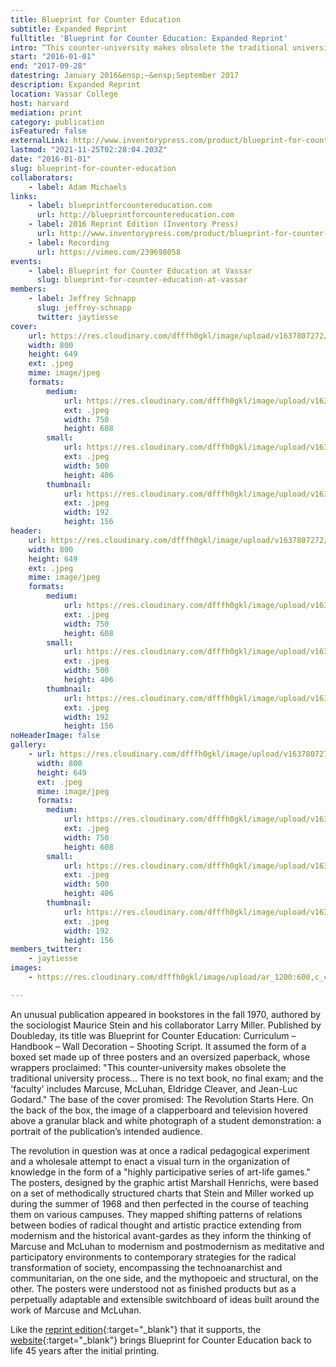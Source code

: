 ```yaml
---
title: Blueprint for Counter Education
subtitle: Expanded Reprint
fulltitle: 'Blueprint for Counter Education: Expanded Reprint'
intro: “This counter-university makes obsolete the traditional university process…”
start: "2016-01-01"
end: "2017-09-28"
datestring: January 2016&ensp;–&ensp;September 2017
description: Expanded Reprint
location: Vassar College
host: harvard
mediation: print
category: publication
isFeatured: false
externalLink: http://www.inventorypress.com/product/blueprint-for-counter-education
lastmod: "2021-11-25T02:28:04.203Z"
date: "2016-01-01"
slug: blueprint-for-counter-education
collaborators:
    - label: Adam Michaels
links:
    - label: blueprintforcountereducation.com
      url: http://blueprintforcountereducation.com
    - label: 2016 Reprint Edition (Inventory Press)
      url: http://www.inventorypress.com/product/blueprint-for-counter-education
    - label: Recording
      url: https://vimeo.com/239698058
events:
    - label: Blueprint for Counter Education at Vassar
      slug: blueprint-for-counter-education-at-vassar
members:
    - label: Jeffrey Schnapp
      slug: jeffrey-schnapp
      twitter: jaytiesse
cover:
    url: https://res.cloudinary.com/dfffh0gkl/image/upload/v1637807272/blueprint1_65c8c108e9.jpg
    width: 800
    height: 649
    ext: .jpeg
    mime: image/jpeg
    formats:
        medium:
            url: https://res.cloudinary.com/dfffh0gkl/image/upload/v1637807273/medium_blueprint1_65c8c108e9.jpg
            ext: .jpeg
            width: 750
            height: 608
        small:
            url: https://res.cloudinary.com/dfffh0gkl/image/upload/v1637807273/small_blueprint1_65c8c108e9.jpg
            ext: .jpeg
            width: 500
            height: 406
        thumbnail:
            url: https://res.cloudinary.com/dfffh0gkl/image/upload/v1637807273/thumbnail_blueprint1_65c8c108e9.jpg
            ext: .jpeg
            width: 192
            height: 156
header:
    url: https://res.cloudinary.com/dfffh0gkl/image/upload/v1637807272/blueprint1_65c8c108e9.jpg
    width: 800
    height: 649
    ext: .jpeg
    mime: image/jpeg
    formats:
        medium:
            url: https://res.cloudinary.com/dfffh0gkl/image/upload/v1637807273/medium_blueprint1_65c8c108e9.jpg
            ext: .jpeg
            width: 750
            height: 608
        small:
            url: https://res.cloudinary.com/dfffh0gkl/image/upload/v1637807273/small_blueprint1_65c8c108e9.jpg
            ext: .jpeg
            width: 500
            height: 406
        thumbnail:
            url: https://res.cloudinary.com/dfffh0gkl/image/upload/v1637807273/thumbnail_blueprint1_65c8c108e9.jpg
            ext: .jpeg
            width: 192
            height: 156
noHeaderImage: false
gallery:
    - url: https://res.cloudinary.com/dfffh0gkl/image/upload/v1637807272/blueprint1_65c8c108e9.jpg
      width: 800
      height: 649
      ext: .jpeg
      mime: image/jpeg
      formats:
        medium:
            url: https://res.cloudinary.com/dfffh0gkl/image/upload/v1637807273/medium_blueprint1_65c8c108e9.jpg
            ext: .jpeg
            width: 750
            height: 608
        small:
            url: https://res.cloudinary.com/dfffh0gkl/image/upload/v1637807273/small_blueprint1_65c8c108e9.jpg
            ext: .jpeg
            width: 500
            height: 406
        thumbnail:
            url: https://res.cloudinary.com/dfffh0gkl/image/upload/v1637807273/thumbnail_blueprint1_65c8c108e9.jpg
            ext: .jpeg
            width: 192
            height: 156
members_twitter:
    - jaytiesse
images:
    - https://res.cloudinary.com/dfffh0gkl/image/upload/ar_1200:600,c_crop/c_limit,h_1200,w_600/v1637807272/blueprint1_65c8c108e9.jpg

---
```

An unusual publication appeared in bookstores in the fall 1970, authored by the sociologist Maurice Stein and his collaborator Larry Miller. Published by Doubleday, its title was Blueprint for Counter Education: Curriculum – Handbook – Wall Decoration – Shooting Script. It assumed the form of a boxed set made up of three posters and an oversized paperback, whose wrappers proclaimed: "This counter-university makes obsolete the traditional university process... There is no text book, no final exam; and the 'faculty' includes Marcuse, McLuhan, Eldridge Cleaver, and Jean-Luc Godard." The base of the cover promised: The Revolution Starts Here. On the back of the box, the image of a clapperboard and television hovered above a granular black and white photograph of a student demonstration: a portrait of the publication’s intended audience.

The revolution in question was at once a radical pedagogical experiment and a wholesale attempt to enact a visual turn in the organization of knowledge in the form of a "highly participative series of art-life games." The posters, designed by the graphic artist Marshall Henrichs, were based on a set of methodically structured charts that Stein and Miller worked up during the summer of 1968 and then perfected in the course of teaching them on various campuses. They mapped shifting patterns of relations between bodies of radical thought and artistic practice extending from modernism and the historical avant-gardes as they inform the thinking of Marcuse and McLuhan to modernism and postmodernism as meditative and participatory environments to contemporary strategies for the radical transformation of society, encompassing the technoanarchist and communitarian, on the one side, and the mythopoeic and structural, on the other. The posters were understood not as finished products but as a perpetually adaptable and extensible switchboard of ideas built around the work of Marcuse and McLuhan.

Like the [reprint edition](http://www.inventorypress.com/product/blueprint-for-counter-education){:target="_blank"} that it supports, the [website](http://blueprintforcountereducation.com){:target="_blank"} brings Blueprint for Counter Education back to life 45 years after the initial printing.